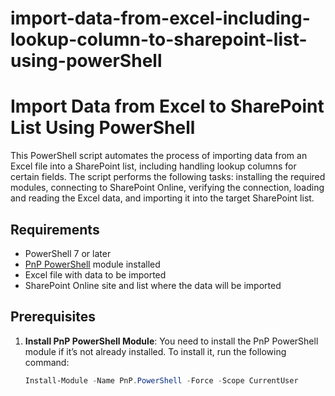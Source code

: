 # import-data-from-excel-including-lookup-column-to-sharepoint-list-using-powerShell

# Import Data from Excel to SharePoint List Using PowerShell

This PowerShell script automates the process of importing data from an Excel file into a SharePoint list, including handling lookup columns for certain fields. The script performs the following tasks: installing the required modules, connecting to SharePoint Online, verifying the connection, loading and reading the Excel data, and importing it into the target SharePoint list.

## Requirements

- PowerShell 7 or later
- [PnP PowerShell](https://pnp.github.io/powershell/) module installed
- Excel file with data to be imported
- SharePoint Online site and list where the data will be imported

## Prerequisites

1. **Install PnP PowerShell Module**: You need to install the PnP PowerShell module if it’s not already installed. To install it, run the following command:
   ```powershell
   Install-Module -Name PnP.PowerShell -Force -Scope CurrentUser
